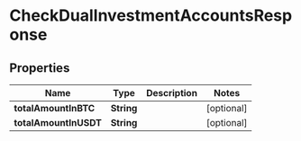 

# CheckDualInvestmentAccountsResponse


## Properties

| Name | Type | Description | Notes |
|------------ | ------------- | ------------- | -------------|
|**totalAmountInBTC** | **String** |  |  [optional] |
|**totalAmountInUSDT** | **String** |  |  [optional] |



